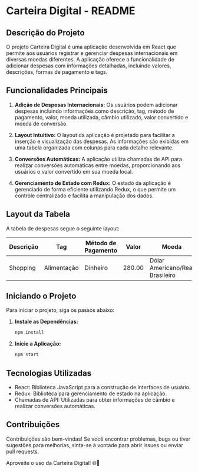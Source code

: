 # Carteira Digital - README

## Descrição do Projeto

O projeto Carteira Digital é uma aplicação desenvolvida em React que permite aos usuários registrar e gerenciar despesas internacionais em diversas moedas diferentes. A aplicação oferece a funcionalidade de adicionar despesas com informações detalhadas, incluindo valores, descrições, formas de pagamento e tags.

## Funcionalidades Principais

1. **Adição de Despesas Internacionais:** Os usuários podem adicionar despesas incluindo informações como descrição, tag, método de pagamento, valor, moeda utilizada, câmbio utilizado, valor convertido e moeda de conversão.

2. **Layout Intuitivo:** O layout da aplicação é projetado para facilitar a inserção e visualização das despesas. As informações são exibidas em uma tabela organizada com colunas para cada detalhe relevante.

3. **Conversões Automáticas:** A aplicação utiliza chamadas de API para realizar conversões automáticas entre moedas, proporcionando aos usuários o valor convertido em sua moeda local.

4. **Gerenciamento de Estado com Redux:** O estado da aplicação é gerenciado de forma eficiente utilizando Redux, o que permite um controle centralizado e facilita a manipulação dos dados.

## Layout da Tabela

A tabela de despesas segue o seguinte layout:

| Descrição | Tag | Método de Pagamento | Valor | Moeda | Câmbio Utilizado | Valor Convertido | Moeda de Conversão | Editar/Excluir |
|------------|-----|----------------------|-------|-------|-------------------|-------------------|--------------------|----------------|
| Shopping   | Alimentação | Dinheiro | 280.00 | Dólar Americano/Real Brasileiro | 4.92 | 1378.50 | Real | *botões de edição/exclusão* |

## Iniciando o Projeto

Para iniciar o projeto, siga os passos abaixo:

1. **Instale as Dependências:**
   ```bash
   npm install
2. **Inicie a Aplicação:**
   ```bash
   npm start

## Tecnologias Utilizadas

- React: Biblioteca JavaScript para a construção de interfaces de usuário.
- Redux: Biblioteca para gerenciamento de estado na aplicação.
- Chamadas de API: Utilizadas para obter informações de câmbio e realizar conversões automáticas.

## Contribuições

Contribuições são bem-vindas! Se você encontrar problemas, bugs ou tiver sugestões para melhorias, sinta-se à vontade para abrir issues ou enviar pull requests.

Aproveite o uso da Carteira Digital! 🌐💸